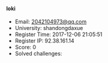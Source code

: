 #### loki  

* Email: 2042104973@qq.com  
* University: shandongdaxue  
* Register Time: 2017-12-06 21:05:51  
* Register IP: 92.38.161.14  
* Score: 0  
* Solved challenges: 
